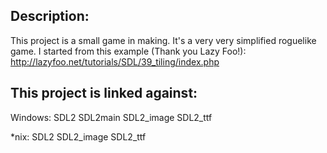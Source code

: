Description:
-----------------
This project is a small game in making.
It's a very very simplified roguelike game.
I started from this example (Thank you Lazy Foo!):
http://lazyfoo.net/tutorials/SDL/39_tiling/index.php

This project is linked against:
----------------------------------------
Windows:
SDL2
SDL2main
SDL2_image
SDL2_ttf

*nix:
SDL2
SDL2_image
SDL2_ttf
